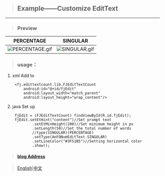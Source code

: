 > ## Example——Customize EditText

---

> ### Preview

| PERCENTAGE        | SINGULAR           |
|:-------------:|:-------------:|
| ![PERCENTAGE.gif](http://upload-images.jianshu.io/upload_images/2071764-b45df6bf1d00205e.gif)      | ![SINGULAR.gif](http://upload-images.jianshu.io/upload_images/2071764-7be37be47251b7d4.gif) |

> ### usage：

1. xml Add to

        <fj.edittextcount.lib.FJEditTextCount
            android:id="@+id/fjEdit"
            android:layout_width="match_parent"
            android:layout_height="wrap_content"/>

2. java Set up

        fjEdit = (FJEditTextCount) findViewById(R.id.fjEdit);
        fjEdit.setEtHint("content")//Set prompt text
                .setEtMinHeight(200)//Set minimum height in px
                .setLength(50)//Set the total number of words
                //type(SINGULAR)(PERCENTAGE)
                .setType(AnFQNumEditText.SINGULAR)
                .setLineColor("#3F51B5")//Setting horizontal color
                .show();
                
> #### [blog Address](http://www.jianshu.com/p/383ba123c201)

> [English](https://github.com/FTandJYQ/AnFQNumEditText/blob/master/README-En.md)|[中文](https://github.com/FTandJYQ/AnFQNumEditText/blob/master/README.md)